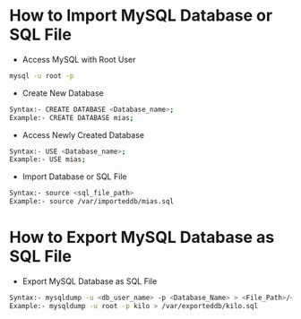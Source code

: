 # How to Import MySQL Database or SQL File
- Access MySQL with Root User
```sh
mysql -u root -p
```
- Create New Database
```sh
Syntax:- CREATE DATABASE <Database_name>;
Example:- CREATE DATABASE mias;
```
- Access Newly Created Database
```sh
Syntax:- USE <Database_name>;
Example:- USE mias;
```
- Import Database or SQL File
```sh
Syntax:- source <sql_file_path>
Example:- source /var/importeddb/mias.sql
```
# How to Export MySQL Database as SQL File
- Export MySQL Database as SQL File
```sh
Syntax:- mysqldump -u <db_user_name> -p <Database_Name> > <File_Path>/<File_Name>.sql
Example:- mysqldump -u root -p kilo > /var/exporteddb/kilo.sql
```